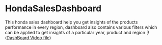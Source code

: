 # HondaSalesDashboard
This honda sales dashboard help you get insights of the products performance in every region, dashboard also contains various filters which can be applied to get insights of a particular year, product and region
[!([DashBoard Video file](https://github.com/MAYURESH1204/HondaSalesDashboard/blob/e10e13c61284ae9e506e298c3535a2f234554144/Screen%20Recording%202025-05-12%20001132.mp4))
